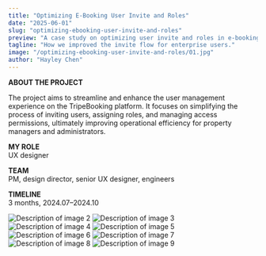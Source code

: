 ```yaml
---
title: "Optimizing E-Booking User Invite and Roles"
date: "2025-06-01"
slug: "optimizing-ebooking-user-invite-and-roles"
preview: "A case study on optimizing user invite and roles in e-booking."
tagline: "How we improved the invite flow for enterprise users."
image: "/optimizing-ebooking-user-invite-and-roles/01.jpg"
author: "Hayley Chen"
---
```



**ABOUT THE PROJECT**  

The project aims to streamline and enhance the user management experience on the TripeBooking platform. It focuses on simplifying the process of inviting users, assigning roles, and managing access permissions, ultimately improving operational efficiency for property managers and administrators.

**MY ROLE**  
UX designer  

**TEAM**  
PM, design director, senior UX designer, engineers  

**TIMELINE**  
3 months, 2024.07–2024.10


![Description of image 2](/optimizing-ebooking-user-invite-and-roles/02.jpg)
![Description of image 3](/optimizing-ebooking-user-invite-and-roles/03.jpg)
![Description of image 4](/optimizing-ebooking-user-invite-and-roles/04.jpg)
![Description of image 5](/optimizing-ebooking-user-invite-and-roles/05.jpg)
![Description of image 6](/optimizing-ebooking-user-invite-and-roles/06.jpg)
![Description of image 7](/optimizing-ebooking-user-invite-and-roles/07.jpg)
![Description of image 8](/optimizing-ebooking-user-invite-and-roles/08.jpg)
![Description of image 9](/optimizing-ebooking-user-invite-and-roles/09.jpg)